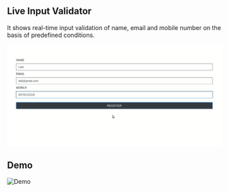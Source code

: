 ## Live Input Validator

It shows real-time input validation of name, email and mobile number on the basis of predefined conditions.

![Home Page](https://github.com/lalitsheoran/p-projects/blob/master/Live-Input-Validator/references/home.png)

## Demo

![Demo](https://i.imgur.com/A2SUMs3.gif)




